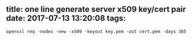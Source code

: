 title: one line generate server x509 key/cert pair
date: 2017-07-13 13:20:08
tags:
---

```
openssl req -nodes -new -x509 -keyout key.pem -out cert.pem -days 365
```